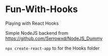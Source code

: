 # Fun-With-Hooks

Playing with React Hooks

Simple NodeJS backend from https://github.com/Serrowxd/NodeJS_Dummy

`npx create-react-app` to for the Hooks folder
